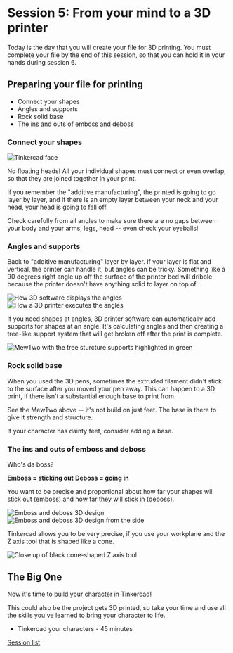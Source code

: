 # Session 5: From your mind to a 3D printer

Today is the day that you will create your file for 3D printing. You must complete your file by the end of this session, so that you can hold it in your hands during session 6.

## Preparing your file for printing

* Connect your shapes
* Angles and supports
* Rock solid base
* The ins and outs of emboss and deboss

### Connect your shapes

![Tinkercad face](../assets/TinkercadFace.png)

No floating heads! All your individual shapes must connect or even overlap, so that they are joined together in your print.

If you remember the "additive manufacturing", the printed is going to go layer by layer, and if there is an empty layer between your neck and your head, your head is going to fall off.

Check carefully from all angles to make sure there are no gaps between your body and your arms, legs, head -- even check your eyeballs!

### Angles and supports

Back to "additive manufacturing" layer by layer. If your layer is flat and vertical, the printer can handle it, but angles can be tricky. Something like a 90 degrees right angle up off the surface of the printer bed will dribble because the printer doesn't have anything solid to layer on top of.

![How 3D software displays the angles](../assets/AngleDesignSoftware.png) ![How a 3D printer executes the angles](../assets/AngleDesignReality.png)

If you need shapes at angles, 3D printer software can automatically add supports for shapes at an angle. It's calculating angles and then creating a tree-like support system that will get broken off after the print is complete.

![MewTwo with the tree sturcture supports highlighted in green](../assets/MewTwoWithSupports.png)

### Rock solid base

When you used the 3D pens, sometimes the extruded filament didn't stick to the surface after you moved your pen away. This can happen to a 3D print, if there isn't a substantial enough base to print from.

See the MewTwo above -- it's not build on just feet. The base is there to give it strength and structure.

If your character has dainty feet, consider adding a base.

### The ins and outs of emboss and deboss

Who's da boss?

**Emboss = sticking out**
**Deboss = going in**

You want to be precise and proportional about how far your shapes will stick out (emboss) and how far they will stick in (deboss).

![Emboss and deboss 3D design](../assets/EmbossDebossTop.png)
![Emboss and deboss 3D design from the side](../assets/EmbossDebossSide.png)

Tinkercad allows you to be very precise, if you use your workplane and the Z axis tool that is shaped like a cone.

![Close up of black cone-shaped Z axis tool](../assets/TinkercadZAxisTool.png)

## The Big One

Now it's time to build your character in Tinkercad!

This could also be the project gets 3D printed, so take your time and use all the skills you've learned to bring your character to life.

* Tinkercad your characters - 45 minutes

[Session list](../session_list)
